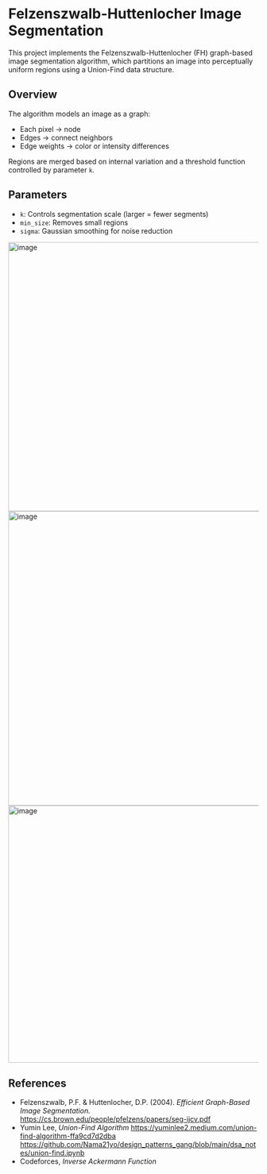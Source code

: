 # Felzenszwalb-Huttenlocher Image Segmentation

This project implements the Felzenszwalb-Huttenlocher (FH) graph-based image segmentation algorithm, which partitions an image into perceptually uniform regions using a Union-Find data structure.

## Overview

The algorithm models an image as a graph:

- Each pixel → node
- Edges → connect neighbors
- Edge weights → color or intensity differences

Regions are merged based on internal variation and a threshold function controlled by parameter `k`.

## Parameters

- `k`: Controls segmentation scale (larger = fewer segments)
- `min_size`: Removes small regions
- `sigma`: Gaussian smoothing for noise reduction

<img width="1189" height="542" alt="image" src="https://github.com/user-attachments/assets/f27dccce-8205-4cb2-8f0f-05b148b324e8" />

<img width="1144" height="593" alt="image" src="https://github.com/user-attachments/assets/9fdecbd5-e65b-45ea-9d52-fdc11972618b" />

<img width="1189" height="518" alt="image" src="https://github.com/user-attachments/assets/9eccd241-b761-4192-92b5-1ffec2693b72" />

## References

- Felzenszwalb, P.F. & Huttenlocher, D.P. (2004). _Efficient Graph-Based Image Segmentation._
  https://cs.brown.edu/people/pfelzens/papers/seg-ijcv.pdf
- Yumin Lee, _Union-Find Algorithm_
  https://yuminlee2.medium.com/union-find-algorithm-ffa9cd7d2dba
  https://github.com/Nama21yo/design_patterns_gang/blob/main/dsa_notes/union-find.ipynb
- Codeforces, _Inverse Ackermann Function_
